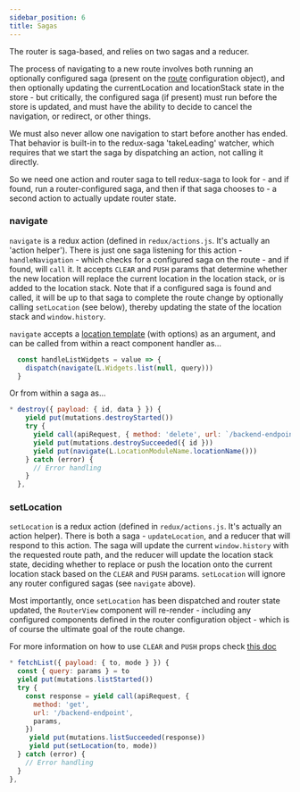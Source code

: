 ```yaml
---
sidebar_position: 6
title: Sagas
---
```


The router is saga-based, and relies on two sagas and a reducer.

The process of navigating to a new route involves both running an optionally configured saga (present on the [route](/docs/routes) configuration object), and then optionally updating the currentLocation and locationStack state in the store - but critically, the configured saga (if present) must run before the store is updated, and must have the ability to decide to cancel the navigation, or redirect, or other things. 

We must also never allow one navigation to start before another has ended.  That behavior is built-in to the redux-saga 'takeLeading' watcher, which requires that we start the saga by dispatching an action, not calling it directly.

So we need one action and router saga to tell redux-saga to look for - and if found, run a router-configured saga, and then if that saga chooses to - a second action to actually update router state.

### navigate

`navigate` is a redux action (defined in `redux/actions.js`. It's actually an 'action helper'). There is just one saga listening for this action - `handleNavigation` - which checks for a configured saga on the route - and if found, will `call` it. It accepts `CLEAR` and `PUSH` params that determine whether the new location will replace the current location in the location stack, or is added to the location stack. Note that if a configured saga is found and called, it will be up to that saga to complete the route change by optionally calling `setLocation` (see below), thereby updating the state of the location stack and `window.history`.

`navigate` accepts a [location template](/docs/locations) (with options) as an argument, and can be called from within a react component handler as...

```js
  const handleListWidgets = value => {
    dispatch(navigate(L.Widgets.list(null, query)))
  }
```

Or from within a saga as...

```js
* destroy({ payload: { id, data } }) {
    yield put(mutations.destroyStarted())
    try {
      yield call(apiRequest, { method: 'delete', url: `/backend-endpoint/${id}` })
      yield put(mutations.destroySucceeded({ id }))
      yield put(navigate(L.LocationModuleName.locationName()))
    } catch (error) {
      // Error handling
    }
  },
```

### setLocation

`setLocation` is a redux action (defined in `redux/actions.js`. It's actually an action helper). There is both a saga - `updateLocation`, and a reducer that will respond to this action. The saga will update the current `window.history` with the requested route path, and the reducer will update the location stack state, deciding whether to replace or push the location onto the current location stack based on the `CLEAR` and `PUSH` params. `setLocation` will ignore any router configured sagas (see `navigate` above). 

Most importantly, once `setLocation` has been dispatched and router state updated, the `RouterView` component will re-render - including any configured components defined in the router configuration object - which is of course the ultimate goal of the route change. 

For more information on how to use `CLEAR` and `PUSH` props check [this doc](/docs/components)

```js
* fetchList({ payload: { to, mode } }) {
  const { query: params } = to
  yield put(mutations.listStarted())
  try {
    const response = yield call(apiRequest, {
      method: 'get',
      url: '/backend-endpoint',
      params,
    })
     yield put(mutations.listSucceeded(response))
     yield put(setLocation(to, mode))
  } catch (error) {
    // Error handling
  }
},
```



